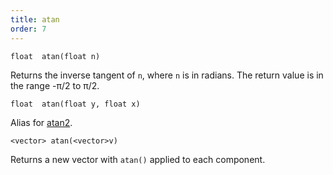 ```yaml
---
title: atan
order: 7
---
```

`float  atan(float n)`

Returns the inverse tangent of `n`, where `n` is in radians. The return value is in the range -π/2 to π/2.

`float  atan(float y, float x)`

Alias for [atan2](./atan2 "Returns the inverse tangent of y/x.").

`<vector> atan(<vector>v)`

Returns a new vector with `atan()` applied to each component.
